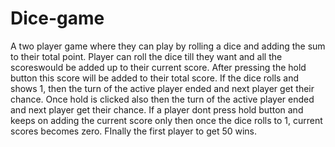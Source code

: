 # Dice-game
A two player game where they can play by rolling a dice and adding the sum to their total point. 
Player can roll the dice till they want and all the scoreswould be added up to their current score.
After pressing the hold button this score will be added to their total score.
If the dice rolls and shows 1, then the turn of the active player ended and next player get their chance.
Once hold is clicked also then the turn of the active player ended and next player get their chance.
If a player dont press hold button and keeps on adding the current score only then once the dice rolls to 1, current scores becomes zero.
FInally the first player to get 50 wins.
